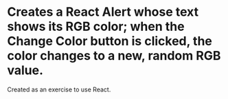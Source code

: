# Creates a React Alert whose text shows its RGB color; when the Change Color button is clicked, the color changes to a new, random RGB value.

Created as an exercise to use React.
